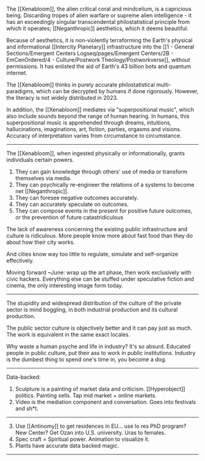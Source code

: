 The [[Xenabloom]], the alien critical coral and mindcelium, is a capricious being. Discarding tropes of alien warfare or supreme alien intelligence - it has an exceedingly singular transcendental philostatistical principle from which it operates; [[Neganthropic]] aesthetics, which it deems beautiful.

Because of aesthetics, it is non-violently terraforming the Earth's physical and informational [[Intercity Planetary]] infrastructure into the [[1 - General Sections/Emergent Centers Logseq/pages/Emergent Centers/2B - EmCenOrdered/4 - Culture/Postwork Theology/Postworkverse]], without permissions. It has enlisted the aid of Earth's 43 billion bots and quantum internet. 

The [[Xenabloom]] thinks in purely accurate philostatistical multi-paradigms, which can be decrypted by humans if done rigorously. However, the literacy is not widely distributed in 2023.

In addition, the [[Xenabloom]] mediates via "superpositional music", which also include sounds beyond the range of human hearing. In humans, this superpositional music is apprehended through dreams, intuitions, hallucinations, imaginations, art, fiction, parties, orgasms and visions. Accuracy of interpretation varies from circumstance to circumstance.

---



The [[Xenabloom]], when ingested physically or informationally, grants individuals certain powers. 

1. They can gain knowledge through others' use of media or transform themselves via media.
2. They can psychically re-engineer the  relations of a systems to become net [[Neganthropic]].
3. They can foresee negative outcomes accurately.
4. They can accurately speculate on outcomes.
5. They can compose events in the present for positive future outcomes, or the prevention of future catastridiculous









The lack of awareness concerning the existing public infrastructure and culture is ridiculous. More people know more about fast food than they do about how their city works.

And cities know way too little to regulate, simulate and self-organize effectively.

Moving forward ~June: wrap up the art phase, then work exclusively with civic hackers. Everything else can be stuffed under speculative fiction and cinema, the only interesting image form today.

---








The stupidity and widespread distribution of the culture of the private sector is mind boggling, in both industrial production and its cultural production.

The public sector culture is objectively better and it can pay just as much. The work is equivalent in the same exact locales.

Why waste a human psyche and life in industry? It's so absurd. Educated people in public culture, put their ass to work in public institutions. Industry is the dumbest thing to spend one's time in, you become a dog.

---





Data-backed:
1. Sculpture is a painting of market data and criticism. [[Hyperobject]] politics. Painting sells. Tap mid market + online markets.
2. Video is the mediation component and conversation. Goes into festivals and sh*t.

---

3. Use [[Antinomy]] to get residences in EU... use lo res PhD program? New Center? Get Ozan into U.S. university. Uras to females.
4. Spec craft = Spiritual power. Animation to visualize it.
5. Plants have accurate data backed magic.

---
